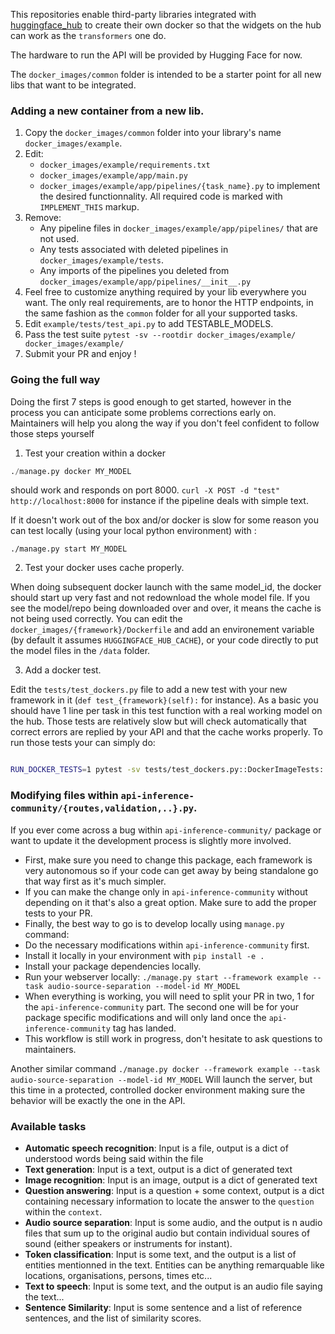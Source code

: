 
This repositories enable third-party libraries integrated with [huggingface_hub](https://github.com/huggingface/huggingface_hub/) to create
their own docker so that the widgets on the hub can work as the `transformers` one do.

The hardware to run the API will be provided by Hugging Face for now.

The `docker_images/common` folder is intended to be a starter point for all new libs that 
want to be integrated.

### Adding a new container from a new lib.


1. Copy the `docker_images/common` folder into your library's name `docker_images/example`.
2. Edit:
    - `docker_images/example/requirements.txt`
    - `docker_images/example/app/main.py`
    - `docker_images/example/app/pipelines/{task_name}.py` 
    to implement the desired functionnality. All required code is marked with `IMPLEMENT_THIS` markup.
3. Remove:
    - Any pipeline files in `docker_images/example/app/pipelines/` that are not used.
    - Any tests associated with deleted pipelines in `docker_images/example/tests`.
    - Any imports of the pipelines you deleted from `docker_images/example/app/pipelines/__init__.py`
4. Feel free to customize anything required by your lib everywhere you want. The only real requirements, are to honor the HTTP endpoints, in the same fashion as the `common` folder for all your supported tasks.
5. Edit `example/tests/test_api.py` to add TESTABLE_MODELS.
6. Pass the test suite `pytest -sv --rootdir docker_images/example/ docker_images/example/`
7. Submit your PR and enjoy !

### Going the full way

Doing the first 7 steps is good enough to get started, however in the process 
you can anticipate some problems corrections early on. Maintainers will help you
along the way if you don't feel confident to follow those steps yourself

1. Test your creation within a docker

```python
./manage.py docker MY_MODEL
```

should work and responds on port 8000. `curl -X POST -d "test" http://localhost:8000` for instance if 
the pipeline deals with simple text.

If it doesn't work out of the box and/or docker is slow for some reason you
can test locally (using your local python environment) with :

`./manage.py start MY_MODEL`


2. Test your docker uses cache properly.

When doing subsequent docker launch with the same model_id, the docker should start up very fast and not redownload the whole model file. If you see the model/repo being downloaded over and over, it means the cache is not being used correctly.
You can edit the `docker_images/{framework}/Dockerfile` and add an environement variable (by default it assumes `HUGGINGFACE_HUB_CACHE`), or your code directly to put
the model files in the `/data` folder.

3. Add a docker test.

Edit the `tests/test_dockers.py` file to add a new test with your new framework
in it (`def test_{framework}(self):` for instance). As a basic you should have 1 line per task in this test function with a real working model on the hub. Those tests are relatively slow but will check automatically that correct errors are replied by your API and that the cache works properly. To run those tests your can simply do:

```bash

RUN_DOCKER_TESTS=1 pytest -sv tests/test_dockers.py::DockerImageTests::test_{framework}
```

### Modifying files within `api-inference-community/{routes,validation,..}.py`.

If you ever come across a bug within `api-inference-community/` package or want to update it
the development process is slightly more involved.

- First, make sure you need to change this package, each framework is very autonomous
 so if your code can get away by being standalone go that way first as it's much simpler.
- If you can make the change only in `api-inference-community` without depending on it
that's also a great option. Make sure to add the proper tests to your PR.
- Finally, the best way to go is to develop locally using `manage.py` command:
- Do the necessary modifications within `api-inference-community` first.
- Install it locally in your environment with `pip install -e .`
- Install your package dependencies locally.
- Run your webserver locally: `./manage.py start --framework example --task audio-source-separation --model-id MY_MODEL`
- When everything is working, you will need to split your PR in two, 1 for the `api-inference-community` part.
  The second one will be for your package specific modifications and will only land once the `api-inference-community`
  tag has landed.
- This workflow is still work in progress, don't hesitate to ask questions to maintainers.

Another similar command `./manage.py docker --framework example --task audio-source-separation --model-id MY_MODEL`
Will launch the server, but this time in a protected, controlled docker environment making sure the behavior
will be exactly the one in the API.



### Available tasks

- **Automatic speech recognition**: Input is a file, output is a dict of understood words being said within the file
- **Text generation**: Input is a text, output is a dict of generated text
- **Image recognition**: Input is an image, output is a dict of generated text
- **Question answering**: Input is a question + some context, output is a dict containing necessary information to locate the answer to the `question` within the `context`.
- **Audio source separation**: Input is some audio, and the output is n audio files that sum up to the original audio but contain individual soures of sound (either speakers or instruments for instant).
- **Token classification**: Input is some text, and the output is a list of entities mentionned in the text. Entities can be anything remarquable like locations, organisations, persons, times etc...
- **Text to speech**: Input is some text, and the output is an audio file saying the text...
- **Sentence Similarity**: Input is some sentence and a list of reference sentences, and the list of similarity scores.

